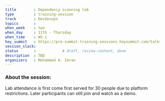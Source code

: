 ```yaml
---
title        : Dependency scanning lab
type         : training-session
track        : DevSecops
topics       : 
when_week    : two
when_day     : 11th - Thursday
when_time    : WS-1
hey_summit   : https://pre-summit-training-sessions.heysummit.com/talks/dependency-scanning-lab/
session_slack:
status       :            # draft, review-content, done
description  : TBD
organizers   : Mohammed A. Imran
---
```


###  About the session:

Lab attendance is first come first served for 30 people due to platform restrictions. 
Later participants can still join and watch as a demo.
